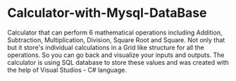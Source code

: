 # Calculator-with-Mysql-DataBase

Calculator that can perform 6 mathematical operations including Addition, Subtraction, Multiplication, Division, Square Root and Square.
Not only that but it store's individual calculations in a Grid like structure for all the operations. So you can go back and visualize your inputs and outputs.
The calculator is using SQL database to store these values and was created with the help of Visual Studios - C# language.
